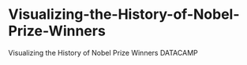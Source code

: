 # Visualizing-the-History-of-Nobel-Prize-Winners
Visualizing the History of Nobel Prize Winners DATACAMP
